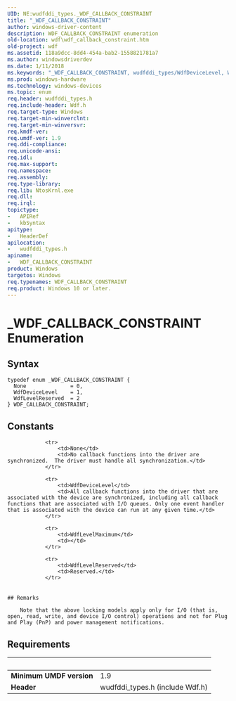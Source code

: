 ```yaml
---
UID: NE:wudfddi_types._WDF_CALLBACK_CONSTRAINT
title: "_WDF_CALLBACK_CONSTRAINT"
author: windows-driver-content
description: WDF_CALLBACK_CONSTRAINT enumeration
old-location: wdf\wdf_callback_constraint.htm
old-project: wdf
ms.assetid: 118a9dcc-8dd4-454a-bab2-1558821781a7
ms.author: windowsdriverdev
ms.date: 1/11/2018
ms.keywords: "_WDF_CALLBACK_CONSTRAINT, wudfddi_types/WdfDeviceLevel, WDF_CALLBACK_CONSTRAINT, None, WdfLevelReserved, wudfddi_types/WDF_POWER_POLICY_IDLE_TIMEOUT_CONSTANTS, WDF_POWER_POLICY_IDLE_TIMEOUT_CONSTANTS enumeration, wdf.wdf_callback_constraint, WdfDeviceLevel, wudfddi_types/None, WDF_POWER_POLICY_IDLE_TIMEOUT_CONSTANTS, wudfddi_types/WdfLevelReserved"
ms.prod: windows-hardware
ms.technology: windows-devices
ms.topic: enum
req.header: wudfddi_types.h
req.include-header: Wdf.h
req.target-type: Windows
req.target-min-winverclnt: 
req.target-min-winversvr: 
req.kmdf-ver: 
req.umdf-ver: 1.9
req.ddi-compliance: 
req.unicode-ansi: 
req.idl: 
req.max-support: 
req.namespace: 
req.assembly: 
req.type-library: 
req.lib: NtosKrnl.exe
req.dll: 
req.irql: 
topictype:
-	APIRef
-	kbSyntax
apitype:
-	HeaderDef
apilocation:
-	wudfddi_types.h
apiname:
-	WDF_CALLBACK_CONSTRAINT
product: Windows
targetos: Windows
req.typenames: WDF_CALLBACK_CONSTRAINT
req.product: Windows 10 or later.
---
```


# _WDF_CALLBACK_CONSTRAINT Enumeration


## Syntax
````
typedef enum _WDF_CALLBACK_CONSTRAINT { 
  None              = 0,
  WdfDeviceLevel    = 1,
  WdfLevelReserved  = 2
} WDF_CALLBACK_CONSTRAINT;
````

## Constants

<table>
            
                <tr>
                    <td>None</td>
                    <td>No callback functions into the driver are synchronized.  The driver must handle all synchronization.</td>
                </tr>
            
                <tr>
                    <td>WdfDeviceLevel</td>
                    <td>All callback functions into the driver that are associated with the device are synchronized, including all callback functions that are associated with I/O queues. Only one event handler that is associated with the device can run at any given time.</td>
                </tr>
            
                <tr>
                    <td>WdfLevelMaximum</td>
                    <td></td>
                </tr>
            
                <tr>
                    <td>WdfLevelReserved</td>
                    <td>Reserved.</td>
                </tr>
</table>

    ## Remarks

        Note that the above locking models apply only for I/O (that is, open, read, write, and device I/O control) operations and not for Plug and Play (PnP) and power management notifications.

## Requirements
| &nbsp; | &nbsp; |
| ---- |:---- |
| **Minimum UMDF version** | 1.9 |
| **Header** | wudfddi_types.h (include Wdf.h) |